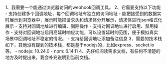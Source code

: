 1、我需要一个能通过浏览器访问的webhook回调工具。
2、它需要支持以下功能
    - 支持创建多个回调地址，每个回调地址有独立的访问地址
    - 能把接受到的数据实时展示到浏览器中，展示时能把请求头和请求体分开展示，请求体进行json格式化展示
    - 支持对回调地址进行编辑、删除操作
    - 支持对回调地址进行启用、禁用操作
    - 支持对回调地址启用高延时响应功能，可以设置延时的范围，便于模拟真实场景中回调地址不稳定的情况。
    - 支持给回调地址添加备注信息
3、需要的技术栈如下，其他没有提到的技术栈，都是基于nodejs的，比如express、socket.io等。
    - nodejs: 10.24.0
    - npm: 6.14.11
4、先仔细阅读需求文档，有任何不清楚的地方及时提出来，我会补充说明到当前文档。